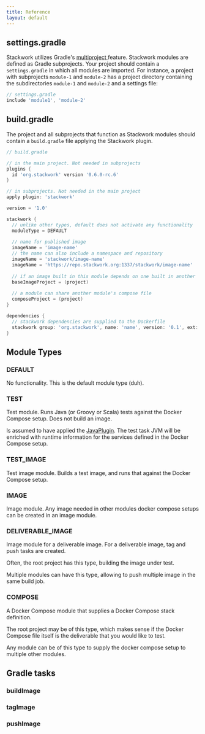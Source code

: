 ```yaml
---
title: Reference
layout: default
---
```


## settings.gradle
Stackwork utilizes Gradle's [multiproject ](https://docs.gradle.org/current/userguide/multi_project_builds.html) feature.
Stackwork modules are defined as Gradle subprojects. Your project should contain a `settings.gradle` in which all
modules are imported. For instance, a project with subprojects `module-1` and `module-2` has a project directory containing the
subdirectories `module-1` and `module-2` and a settings file:

~~~ groovy
// settings.gradle
include 'module1', 'module-2'
~~~

## build.gradle
The project and all subprojects that function as Stackwork modules should contain a `build.gradle` file applying the Stackwork plugin.

~~~ groovy
// build.gradle

// in the main project. Not needed in subprojects
plugins {
  id 'org.stackwork' version '0.6.0-rc.6'
}

// in subprojects. Not needed in the main project
apply plugin: 'stackwork'

version = '1.0'

stackwork {
  // unlike other types, default does not activate any functionality
  moduleType = DEFAULT
  
  // name for published image
  imageName = 'image-name'
  // the name can also include a namespace and repository
  imageName = 'stackwork/image-name'
  imageName = 'https://repo.stackwork.org:1337/stackwork/image-name'
  
  // if an image built in this module depends on one built in another 
  baseImageProject = (project)
  
  // a module can share another module's compose file
  composeProject = (project)
}

dependencies {
  // stackwork dependencies are supplied to the Dockerfile
  stackwork group: 'org.stackwork', name: 'name', version: '0.1', ext: 'tar.gz'
}
~~~

## Module Types

### DEFAULT
No functionality. This is the default module type (duh).

### TEST
Test module. Runs Java (or Groovy or Scala) tests against the Docker Compose setup. Does not build an image.

Is assumed to have applied the [JavaPlugin](https://docs.gradle.org/current/userguide/java_plugin.html).
The test task JVM will be enriched with runtime information for the services defined in the Docker Compose setup.

### TEST_IMAGE
Test image module. Builds a test image, and runs that against the Docker Compose setup.

### IMAGE
Image module. Any image needed in other modules docker compose setups can be created in an image module.

### DELIVERABLE_IMAGE
Image module for a deliverable image. For a deliverable image, tag and push tasks are created.

Often, the root project has this type, building the image under test.

Multiple modules can have this type, allowing to push multiple image in the same build job.

### COMPOSE
A Docker Compose module that supplies a Docker Compose stack definition.

The root project may be of this type, which makes sense if the Docker Compose file itself is the deliverable that you would like to test.

Any module can be of this type to supply the docker compose setup to multiple other modules.

## Gradle tasks

### buildImage

### tagImage

### pushImage

